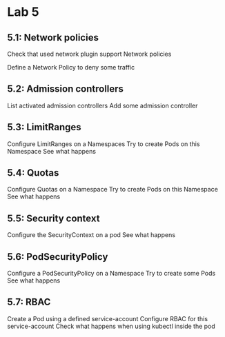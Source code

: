 # Lab 5

## 5.1: Network policies

Check that used network plugin support Network policies

Define a Network Policy to deny some traffic

## 5.2: Admission controllers

List activated admission controllers
Add some admission controller

## 5.3: LimitRanges

Configure LimitRanges on a Namespaces
Try to create Pods on this Namespace
See what happens

## 5.4: Quotas

Configure Quotas on a Namespace
Try to create Pods on this Namespace
See what happens

## 5.5: Security context

Configure the SecurityContext on a pod
See what happens

## 5.6: PodSecurityPolicy

Configure a PodSecurityPolicy on a Namespace
Try to create some Pods
See what happens

## 5.7: RBAC

Create a Pod using a defined service-account
Configure RBAC for this service-account
Check what happens when using kubectl inside the pod

<div class="pb"></div>
